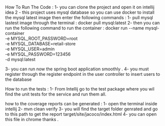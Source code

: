 How To Run The Code : 
  1- you can clone the project and open it on intellij idea 
  2 - this project uses mysql database so you can use docker to install the mysql latest image then enter the following commands : 
        1- pull mysql lastest image through the terminal : docker pull mysql:latest
        2- then you can run the following command to run the container : 
        docker run --name mysql-container \
        -e MYSQL_ROOT_PASSWORD=root \
        -e MYSQL_DATABASE=retail-store \
        -e MYSQL_USER=admin \
        -e MYSQL_PASSWORD=123456 \
        -d mysql:latest

  3- you can run now the spring boot application smoothly .
  4- you must register through the register endpoint in the user controller to insert users to the database

  How to run the tests :
  1- From Intellij go to the test package where you wil find the unit tests for the service and run them all.

  how to the coverage reports can be generated : 
  1- open the terminal inside intellij 
  2- mvn clean verify
  3- you will find the target folder genrated and go to this path to get the report target/site/jacoco/index.html
  4- you can open this file in chrome 
  thanks .

